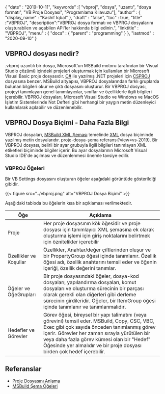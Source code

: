 {
  "date" : "2019-10-11",
  "keywords" :[ "vbproj", "dosya", "uzantı", "dosya formatı", "VB Proje Dosyası", "Programlama Kılavuzu"],
  "author" : {
    "display_name" : "Kashif Iqbal"
},
  "draft" : "false",
  "toc" : true,
  "title" :"VBPROJ",
  "description":"VBPROJ dosya formatı ve VBPROJ dosyalarını oluşturabilen ve açabilen API'ler hakkında bilgi edinin.",
  "linktitle" : "VBPROJ",
  "menu" : {
    "docs" : {
      "parent" : "programming"
}
},
  "lastmod" : "2020-09-10"
}

## VBPROJ dosyası nedir?

.vbproj uzantılı bir dosya, Microsoft'un MSBuild motoru tarafından bir Visual Studio çözümü içindeki projeleri oluşturmak için kullanılan bir Microsoft Visual Basic proje dosyasıdır. [C#](/tr/programming/cs/) ile yazılmış .NET projeleri için [CSPROJ](/tr/programming/csproj/) dosyasına benzer. MSBuild altyapısı, VBPROJ dosyalarından farklı gruplarda bulunan bilgileri okur ve çıktı dosyasını oluşturur. Bir VBPROJ dosyası, projeyi tanımlayan genel tanımlayıcılar, sınıflar ve özelliklerle ilgili bilgileri içerebilir. VBPROJ dosyaları, Microsoft Visual Studio ve Windows ve MacOS İşletim Sistemlerinde Not Defteri gibi herhangi bir yaygın metin düzenleyici kullanılarak açılabilir ve düzenlenebilir.

## VBPROJ Dosya Biçimi - Daha Fazla Bilgi

VBPROJ dosyaları, [MSBuild XML Şeması](https://learn.microsoft.com/en-us/visualstudio/msbuild/msbuild-) temelinde [XML](/tr/web/xml/) dosya biçiminde yazılmış metin dosyalarıdır. proje-dosya-şema referansı?view=vs-2019). Bir VBPROJ dosyası, belirli bir ayar grubuyla ilgili bilgileri tanımlayan XML etiketleri biçiminde bilgiler içerir. Bu ayar dosyalarının Microsoft Visual Studio IDE'de açılması ve düzenlenmesi önemle tavsiye edilir.

### VBPROJ Öğeleri

Bir VB Settings dosyasını oluşturan öğeler aşağıdaki görüntüde gösterildiği gibidir.

{{< figure src="../vbproj.png" alt="VBPROJ Dosya Biçimi" >}}

Aşağıdaki tabloda bu öğelerin kısa bir açıklaması verilmektedir.

|Öğe|Açıklama|
---|---|
|Proje| Her proje dosyasının kök öğesidir ve proje dosyası için tanımlayıcı XML şemasına ek olarak oluşturma işlemi için giriş noktalarını belirtmek için öznitelikler içerebilir|
|Özellikler ve Koşullar| Özellikler, Anahtar/değer çiftlerinden oluşur ve bir PropertyGroup öğesi içinde tanımlanır. Özellik öğesi adı, özellik anahtarını temsil eder ve öğenin içeriği, özellik değerini tanımlar.|
|Öğeler ve ÖğeGrupları|Bir proje dosyasındaki öğeler, dosya-kod dosyaları, yapılandırma dosyaları, komut dosyaları ve oluşturma sürecinin bir parçası olarak gerekli olan diğerleri gibi derleme sürecinin girdileridir. Öğeler, bir ItemGroup öğesi içinde tanımlanır ve tanımlanmalıdır.|
|Hedefler ve Görevler| Görev öğesi, bireysel bir yapı talimatını (veya görevini) temsil eder. MSBuild, Copy, CSC, VBC, Exec gibi çok sayıda önceden tanımlanmış görev içerir. Görevler her zaman sırayla yürütülen bir veya daha fazla görev kümesi olan bir "Hedef" Öğesinde yer almalıdır ve bir proje dosyası birden çok hedef içerebilir.|

## Referanslar

* [Proje Dosyasını Anlama](https://learn.microsoft.com/en-us/aspnet/web-forms/overview/deployment/web-deployment-in-the-enterprise/understanding-the-project-file)
* [MSBuild Şema Öğeleri](https://learn.microsoft.com/en-us/visualstudio/msbuild/msbuild-project-file-schema-reference?view=vs-2019)


